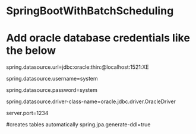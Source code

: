 # SpringBootWithBatchScheduling

# Add oracle database credentials like the below

spring.datasource.url=jdbc:oracle:thin:@localhost:1521:XE

spring.datasource.username=system

spring.datasource.password=system

spring.datasource.driver-class-name=oracle.jdbc.driver.OracleDriver


server.port=1234


#creates tables automatically
spring.jpa.generate-ddl=true
